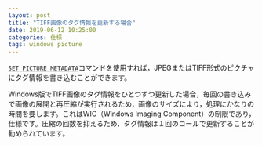 ```yaml
---
layout: post
title: "TIFF画像のタグ情報を更新する場合"
date: 2019-06-12 10:25:00
categories: 仕様
tags: windows picture
---
```


<i class="fa fa-external-link" aria-hidden="true"></i> 
[``SET PICTURE METADATA``](https://doc.4d.com/4Dv17/4D/17.1/SET-PICTURE-METADATA.301-4179083.ja.html)コマンドを使用すれば，JPEGまたはTIFF形式のピクチャにタグ情報を書き込むことができます。

Windows版でTIFF画像のタグ情報をひとつずつ更新した場合，毎回の書き込みで画像の展開と再圧縮が実行されるため，画像のサイズにより，処理にかなりの時間を要します。これはWIC（Windows Imaging Component）の制限であり，仕様です。圧縮の回数を抑えるため，タグ情報は１回のコールで更新することが勧められています。
